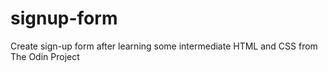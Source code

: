 # signup-form
Create sign-up form after learning some intermediate HTML and CSS from The Odin Project
